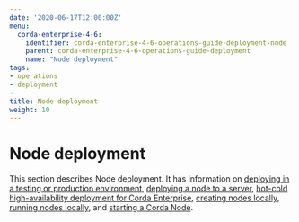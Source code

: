 ```yaml
---
date: '2020-06-17T12:00:00Z'
menu:
  corda-enterprise-4-6:
    identifier: corda-enterprise-4-6-operations-guide-deployment-node
    parent: corda-enterprise-4-6-operations-guide-deployment
    name: "Node deployment"
tags:
- operations
- deployment
-
title: Node deployment
weight: 10
---
```


# Node deployment

This section describes Node deployment. It has information on [deploying in a testing or production environment](env-prod-test.md), [deploying a node to a server](deploying-a-node.md), [hot-cold high-availability deployment for Corda Enterprise](hot-cold-deployment.md), [creating nodes locally](generating-a-node.md), [running nodes locally](running-a-node.md), and [starting a Corda Node](starting-components.md).
